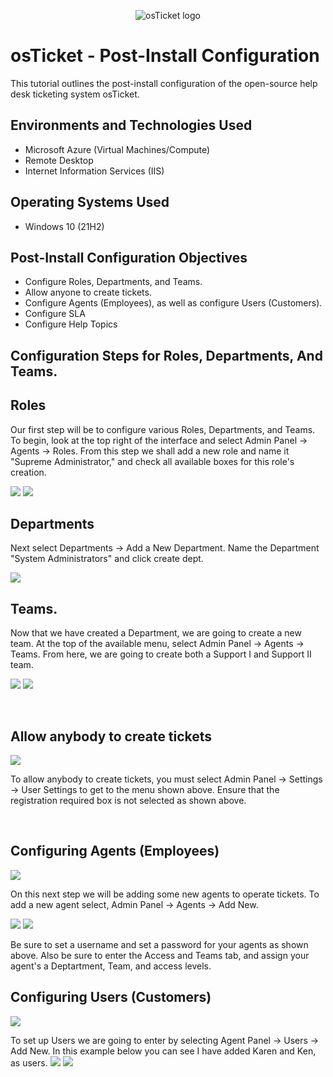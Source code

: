 <p align="center">
<img src="https://i.imgur.com/Clzj7Xs.png" alt="osTicket logo"/>
</p>

<h1>osTicket - Post-Install Configuration</h1>
This tutorial outlines the post-install configuration of the open-source help desk ticketing system osTicket.<br />


<h2>Environments and Technologies Used</h2>

- Microsoft Azure (Virtual Machines/Compute)
- Remote Desktop
- Internet Information Services (IIS)

<h2>Operating Systems Used </h2>

- Windows 10</b> (21H2)

<h2>Post-Install Configuration Objectives</h2>

- Configure Roles, Departments, and Teams.
- Allow anyone to create tickets.
- Configure Agents (Employees), as well as configure Users (Customers).
- Configure SLA
- Configure Help Topics

<h2>Configuration Steps for Roles, Departments, And Teams.</h2>

<h2>Roles</h2>
Our first step will be to configure various Roles, Departments, and Teams. To begin, look at the top right of the interface and select Admin Panel -> Agents -> Roles. From this step we shall add a new role and name it "Supreme Administrator," and check all available boxes for this role's creation.
</p>
</p>
<img src="https://github.com/ashtvanf/osTicket-post-install-config/assets/138221709/9876671e-a245-4fc4-b335-431601ed23aa"/>
<img src="https://github.com/ashtvanf/osTicket-post-install-config/assets/138221709/877551b1-78b6-4233-a629-3a965fe0999c"/>
</p>
</p>
<h2>Departments</h2>
Next select Departments -> Add a New Department. Name the Department "System Administrators" and click create dept. 
</p>
<img src="https://github.com/ashtvanf/osTicket-post-install-config/assets/138221709/e8bb353e-9acf-48ea-aaa8-b989abf55230"/>
</p>
<h2>Teams.</h2>
Now that we have created a Department, we are going to create a new team. At the top of the available menu, 
select Admin Panel -> Agents -> Teams. From here, we are going to create both a Support I and Support II team.
</p>
</p>
<img src="https://github.com/ashtvanf/osTicket-post-install-config/assets/138221709/6deb2d47-e92a-476e-9d5e-67b1ff78a632"/>
<img src="https://github.com/ashtvanf/osTicket-post-install-config/assets/138221709/68f708c1-ac2a-401e-b977-0e893dce3f0c"/>
</p>
</p>
</p>
<br />
<h2>Allow anybody to create tickets</h2>
<p>
<img src="https://github.com/ashtvanf/osTicket-post-install-config/assets/138221709/a03291aa-5de4-401e-a153-0d21a1d62c0a"/>
</p>
</p>
To allow anybody to create tickets, you must select Admin Panel -> Settings -> User Settings to get to the menu shown above. Ensure that the registration required box is not selected as shown above.
</p>
<br />
<h2>Configuring Agents (Employees)</h2>
</p>
</p>
<img src="https://github.com/ashtvanf/osTicket-post-install-config/assets/138221709/1d874011-d737-435e-8d64-8d2925ea3160"/>
</p>
</p>
On this next step we will be adding some new agents to operate tickets. To add a new agent select, Admin Panel -> Agents -> Add New.
</p>
</p>
<img src="https://github.com/ashtvanf/osTicket-post-install-config/assets/138221709/1f5922e7-26a8-4895-ad15-e9d382c59d28"/>
<img src="https://github.com/ashtvanf/osTicket-post-install-config/assets/138221709/684a938d-9029-4e82-b46e-afb43265f988"/>
</p>
</p>
Be sure to set a username and set a password for your agents as shown above. Also be sure to enter the Access and Teams tab, and assign your agent's a Deptartment, Team, and access levels.
</p>
</p>
<h2>Configuring Users (Customers)</h2>
</p>
</p>
<img src="https://github.com/ashtvanf/osTicket-post-install-config/assets/138221709/4beeae02-23c0-4233-9a33-5f521e2aebaf"/>
</p>
</p>
To set up Users we are going to enter by selecting Agent Panel -> Users -> Add New. In this example below you can see I have added Karen and Ken, as users.
<img src="https://github.com/ashtvanf/osTicket-post-install-config/assets/138221709/05e22a63-0cb9-4705-87f9-b78909cb98e6"/>
<img src="
<img src="
</p>
</p>

